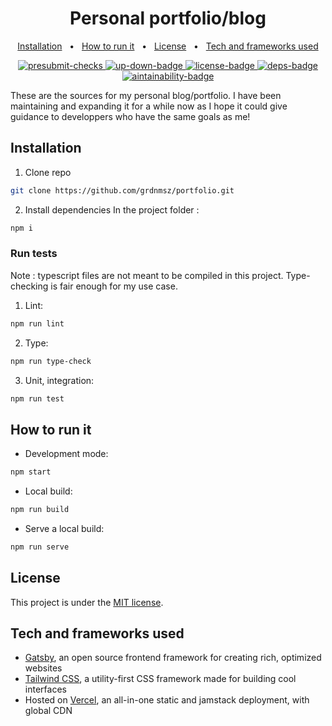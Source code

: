 <h1 align="center">Personal portfolio/blog</h1>

<p align="center">
    <a href="#installation">Installation</a>
    &nbsp; • &nbsp;
    <a href="#how-to-run-it">How to run it</a>
    &nbsp; • &nbsp;
    <a href="#license">License</a>
    &nbsp; • &nbsp;
    <a href="#tech-and-frameworks-used">Tech and frameworks used</a>
</p>

<p align="center">
  <a href="https://github.com/grdnmsz/portfolio/actions/workflows/checks.yml">
    <img src="https://github.com/grdnmsz/portfolio/actions/workflows/checks.yml/badge.svg" alt="presubmit-checks" />
  </a>
  
  <a href="https://gordonmes.dev">
    <img src="https://img.shields.io/website-up-down-green-red/https/gordonmes.dev.svg?label=gordonmes.dev" alt="up-down-badge"/>
  </a>

  <a href="https://github.com/grdnmsz/portfolio/blob/master/LICENSE">
    <img src="https://img.shields.io/github/license/grdnmsz/portfolio" alt="license-badge"> 
  </a>
  
  <a href="https://depfu.com/github/grdnmsz/portfolio?project_id=25962">
    <img src="https://badges.depfu.com/badges/cd7c0211dda141c2ffb2658d1e9c5d9c/count.svg" alt="deps-badge" />
  </a>
  
  <a href="https://codeclimate.com/github/grdnmsz/portfolio/maintainability">
    <img src="https://api.codeclimate.com/v1/badges/ace1cdeba85dbc7f3b41/maintainability" alt="aintainability-badge"/>
  </a>
</p>

These are the sources for my personal blog/portfolio. I have been maintaining and expanding it for a while now as I hope it could give guidance to developpers who have the same goals as me!

## Installation

1. Clone repo

```bash
git clone https://github.com/grdnmsz/portfolio.git
```

2. Install dependencies
   In the project folder :

```bash
npm i
```

### Run tests

Note : typescript files are not meant to be compiled in this project. Type-checking is fair enough for my use case.

1. Lint:

```bash
npm run lint
```

2. Type:

```bash
npm run type-check
```

3. Unit, integration:

```bash
npm run test
```

## How to run it

- Development mode:

```bash
npm start
```

- Local build:

```bash
npm run build
```

- Serve a local build:

```bash
npm run serve
```

## License

This project is under the [MIT license](https://github.com/grdnmsz/portfolio/blob/master/LICENSE).

## Tech and frameworks used

- [Gatsby](https://www.gatsbyjs.com/), an open source frontend framework for creating rich, optimized websites
- [Tailwind CSS](https://tailwindcss.com/), a utility-first CSS framework made for building cool interfaces
- Hosted on [Vercel](https://vercel.com), an all-in-one static and jamstack deployment, with global CDN
